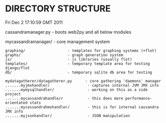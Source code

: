 # DIRECTORY STRUCTURE

Fri Dec  2 17:10:59 GMT 2011

cassandramanager.py     - boots web2py and all below modules

mycassandramanager/         - core management system

    graphing/                   - templates for graphing systems (+flot)
    graphs/                     - graph generation system
    js/                         - js libraries (usually flot)
    templates/                  - temporary template area for testing django/flot
    db/                         - temporary sqlite db area for testing

    mydatagatherer/datagatherer.py      - core gathering 'daemons' manager
    .......myjmxhandler/                 - captures internal JVM JMX info
    .......mymysqlhandler/               - working on this as a side project
    .......mycassandrahandle/r           - this does more performance-orientated stats
    .......mycassandrahmxhandler/        - this is for internal cassandra JMX info
    .......myjsonhandler/                - JSON manipulation


